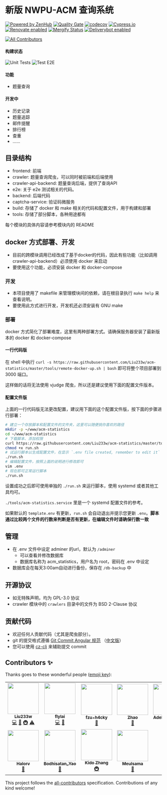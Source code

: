 新版 NWPU-ACM 查询系统
===

[![Powered by ZenHub](https://img.shields.io/badge/Powered_by-ZenHub-5e60ba.svg)](https://app.zenhub.com/workspace/o/liu233w/acm-statistics/boards?repos=125616473)
[![Quality Gate](https://sonarcloud.io/api/project_badges/measure?project=acm-statistics&metric=alert_status)](https://sonarcloud.io/dashboard?id=acm-statistics)
[![codecov](https://codecov.io/gh/Liu233w/acm-statistics/branch/master/graph/badge.svg)](https://codecov.io/gh/Liu233w/acm-statistics)
[![Cypress.io](https://img.shields.io/badge/cypress.io-tests-green.svg)](https://dashboard.cypress.io/#/projects/4s32o7/runs)
[![Renovate enabled](https://img.shields.io/badge/renovate-enabled-brightgreen.svg)](https://renovatebot.com/)
[![Mergify Status](https://img.shields.io/badge/Mergify-enabled-green.svg)](https://mergify.io)
[![Deliverybot enabled](https://img.shields.io/badge/Deliverybot-enabled-blue.svg)](https://app.deliverybot.dev/Liu233w/acm-statistics/branch/master)
<!-- ALL-CONTRIBUTORS-BADGE:START - Do not remove or modify this section -->
[![All Contributors](https://img.shields.io/badge/all_contributors-11-orange.svg?style=flat-square)](#contributors-)
<!-- ALL-CONTRIBUTORS-BADGE:END -->

#### 构建状态

![Unit Tests](https://github.com/Liu233w/acm-statistics/workflows/Unit%20Tests/badge.svg)
![Test E2E](https://github.com/Liu233w/acm-statistics/workflows/Test%20E2E/badge.svg)


#### 功能
- 题量查询
#### 开发中
- 历史记录
- 题量追踪
- 邮件提醒
- 排行榜
- 查重
- ……

## 目录结构

- frontend: 前端
- crawler: 题量查询爬虫，可以同时被前端和后端使用
- crawler-api-backend: 题量查询后端，提供了查询API
- e2e: 关于 e2e 测试相关的代码。
- backend: 后端代码
- captcha-service: 验证码微服务
- build: 存储了 docker 和 make 相关的代码和配置文件，用于构建和部署
- tools: 存储了部分脚本，各种用途都有

每个模块的具体内容请参考模块内的 README

## docker 方式部署、开发

- 目前的跨模块调用已经改成了基于docker的代码，因此有些功能（比如调用 crawler-api-backend）必须使用 docker 来启动
- 要使用这个功能，必须安装 docker 和 docker-compose

### 开发
- 本项目使用了 makefile 来管理模块间的依赖，请在根目录执行 `make help` 来查看说明。
- 要使用此方式进行开发，开发机还必须安装有 GNU make

### 部署

docker 方式简化了部署难度，这里有两种部署方式。请确保服务器安装了最新版本的 docker 和 docker-compose

#### 一行代码版
在 shell 中执行 `curl -s https://raw.githubusercontent.com/Liu233w/acm-statistics/master/tools/remote-docker-up.sh | bash` 即可将整个项目部署到 3000 端口。

这样做的话将无法使用 vjudge 爬虫，所以还是建议使用下面的配置文件版本。

#### 配置文件版
上面的一行代码版无法更改配置，建议用下面的这个配置文件版，按下面的步骤进行部署：

```bash
# 建立一个存放脚本和配置文件的文件夹，这里可以随便挑你喜欢的路径
mkdir -p ~/www/acm-statistics
cd ~/www/acm-statistics
# 下载脚本、添加权限
curl https://raw.githubusercontent.com/Liu233w/acm-statistics/master/tools/remote-docker-up.sh  -o run.sh
chmod +x run.sh
# 试运行脚本以生成配置文件，在显示 `.env file created, remember to edit it` 之后会自动退出脚本
./run.sh
# 编辑配置文件，按照上面的说明进行修改即可
vim .env
# 现在即可正常运行脚本
./run.sh
```

设置成功之后即可使用单独的 `./run.sh` 来运行脚本，使用 systemd 或者其他工具均可。

`./tools/acm-statistics.service` 里是一个 systemd 配置文件的参考。

如果默认的 `template.env` 有更新，`run.sh` 会自动退出并提示您更新 `.env`。**脚本通过比较两个文件的行数来判断是否有更新，在编辑文件时请确保行数一致**

## 管理
- 在 .env 文件中设定 adminer 的url，默认为 `/adminer`
  - 可以查看并修改数据库
  - 数据库名称为 acm_statistics，用户名为 root，密码在 .env 中设定
- 数据库会在每天3:00am自动进行备份，保存在 `/db-backup` 中

## 开源协议
- 如无特殊声明，均为 GPL-3.0 协议
- crawler 模块中的 `crawlers` 目录中的文件为 BSD 2-Clause 协议

## 贡献代码

- 欢迎任何人贡献代码（尤其是爬虫部分）。
- git 的提交格式遵循 [Git Commit Angular 规范](https://gist.github.com/stephenparish/9941e89d80e2bc58a153)
    （[中文版](http://www.ruanyifeng.com/blog/2016/01/commit_message_change_log.html)）
- 您可以使用 [cz-cli](https://github.com/commitizen/cz-cli) 来辅助提交 commit


## Contributors ✨

Thanks goes to these wonderful people ([emoji key](https://allcontributors.org/docs/en/emoji-key)):

<!-- ALL-CONTRIBUTORS-LIST:START - Do not remove or modify this section -->
<!-- prettier-ignore-start -->
<!-- markdownlint-disable -->
<table>
  <tr>
    <td align="center"><a href="https://liu233w.github.io"><img src="https://avatars2.githubusercontent.com/u/16333687?v=4" width="100px;" alt=""/><br /><sub><b>Liu233w</b></sub></a><br /><a href="https://github.com/Liu233w/acm-statistics/commits?author=Liu233w" title="Code">💻</a> <a href="#ideas-Liu233w" title="Ideas, Planning, & Feedback">🤔</a> <a href="#infra-Liu233w" title="Infrastructure (Hosting, Build-Tools, etc)">🚇</a> <a href="https://github.com/Liu233w/acm-statistics/commits?author=Liu233w" title="Tests">⚠️</a></td>
    <td align="center"><a href="https://github.com/flylai"><img src="https://avatars2.githubusercontent.com/u/9880740?v=4" width="100px;" alt=""/><br /><sub><b>flylai</b></sub></a><br /><a href="https://github.com/Liu233w/acm-statistics/commits?author=flylai" title="Code">💻</a> <a href="https://github.com/Liu233w/acm-statistics/issues?q=author%3Aflylai" title="Bug reports">🐛</a></td>
    <td align="center"><a href="https://github.com/fzu-h4cky"><img src="https://avatars3.githubusercontent.com/u/36151020?v=4" width="100px;" alt=""/><br /><sub><b>fzu-h4cky</b></sub></a><br /><a href="https://github.com/Liu233w/acm-statistics/issues?q=author%3Afzu-h4cky" title="Bug reports">🐛</a></td>
    <td align="center"><a href="http://zhao.wtf"><img src="https://avatars1.githubusercontent.com/u/11994295?v=4" width="100px;" alt=""/><br /><sub><b>Zhao</b></sub></a><br /><a href="https://github.com/Liu233w/acm-statistics/issues?q=author%3A2512821228" title="Bug reports">🐛</a></td>
    <td align="center"><a href="https://www.cometeme.tech"><img src="https://avatars0.githubusercontent.com/u/22635759?v=4" width="100px;" alt=""/><br /><sub><b>Adelard Collins</b></sub></a><br /><a href="https://github.com/Liu233w/acm-statistics/issues?q=author%3Acometeme" title="Bug reports">🐛</a></td>
    <td align="center"><a href="https://github.com/ctuu"><img src="https://avatars3.githubusercontent.com/u/22322656?v=4" width="100px;" alt=""/><br /><sub><b>ct</b></sub></a><br /><a href="https://github.com/Liu233w/acm-statistics/issues?q=author%3Actuu" title="Bug reports">🐛</a></td>
    <td align="center"><a href="https://github.com/Geekxiong"><img src="https://avatars3.githubusercontent.com/u/25352156?v=4" width="100px;" alt=""/><br /><sub><b>Geekxiong</b></sub></a><br /><a href="#ideas-Geekxiong" title="Ideas, Planning, & Feedback">🤔</a></td>
  </tr>
  <tr>
    <td align="center"><a href="https://github.com/settings/profile"><img src="https://avatars2.githubusercontent.com/u/39403985?v=4" width="100px;" alt=""/><br /><sub><b>Halorv</b></sub></a><br /><a href="#ideas-Halorv" title="Ideas, Planning, & Feedback">🤔</a></td>
    <td align="center"><a href="https://github.com/bodhisatan"><img src="https://avatars0.githubusercontent.com/u/35862184?v=4" width="100px;" alt=""/><br /><sub><b>Bodhisatan_Yao</b></sub></a><br /><a href="https://github.com/Liu233w/acm-statistics/issues?q=author%3Abodhisatan" title="Bug reports">🐛</a></td>
    <td align="center"><a href="https://kidozh.com"><img src="https://avatars3.githubusercontent.com/u/11661760?v=4" width="100px;" alt=""/><br /><sub><b>Kido Zhang</b></sub></a><br /><a href="#infra-kidozh" title="Infrastructure (Hosting, Build-Tools, etc)">🚇</a></td>
    <td align="center"><a href="https://github.com/Meulsama"><img src="https://avatars1.githubusercontent.com/u/55663936?v=4" width="100px;" alt=""/><br /><sub><b>Meulsama</b></sub></a><br /><a href="#ideas-Meulsama" title="Ideas, Planning, & Feedback">🤔</a></td>
  </tr>
</table>

<!-- markdownlint-enable -->
<!-- prettier-ignore-end -->
<!-- ALL-CONTRIBUTORS-LIST:END -->

This project follows the [all-contributors](https://github.com/all-contributors/all-contributors) specification. Contributions of any kind welcome!
